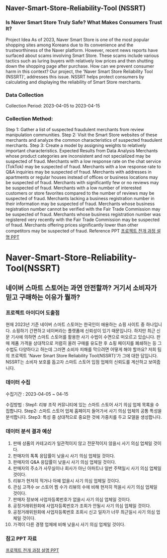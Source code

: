 ## Naver-Smart-Store-Reliability-Tool (NSSRT)
### Is Naver Smart Store Truly Safe? What Makes Consumers Trust It?
Project Idea
As of 2023, Naver Smart Store is one of the most popular shopping sites among Koreans due to its convenience and the trustworthiness of the Naver platform. However, recent news reports have surfaced about scams involving Smart Store. These scams include various tactics such as luring buyers with relatively low prices and then shutting down the shopping page after purchase.
How can we prevent consumer harm in this context? Our project, the 'Naver Smart Store Reliability Tool (NSSRT)', addresses this issue. NSSRT helps protect consumers by calculating and displaying the reliability of Smart Store merchants.

### Data Collection
Collection Period: 2023-04-05 to 2023-04-15

### Collection Method:

Step 1: Gather a list of suspected fraudulent merchants from review manipulation communities.
Step 2: Visit the Smart Store websites of these merchants and analyze the common characteristics of suspected fraudulent merchants.
Step 3: Create a model by assigning weights to relatively important characteristics.
Expected Results from Data Analysis
Merchants whose product categories are inconsistent and not specialized may be suspected of fraud.
Merchants with a low response rate on the chat service (TokTok) may be suspected of fraud.
Merchants with a low response rate to Q&A inquiries may be suspected of fraud.
Merchants with addresses in apartments or regular houses instead of offices or business locations may be suspected of fraud.
Merchants with significantly few or no reviews may be suspected of fraud.
Merchants with a low number of interested customers or store favorites compared to the number of reviews may be suspected of fraud.
Merchants lacking a business registration number in their information may be suspected of fraud.
Merchants whose business registration number cannot be verified with the Fair Trade Commission may be suspected of fraud.
Merchants whose business registration number was registered very recently with the Fair Trade Commission may be suspected of fraud.
Merchants offering prices significantly lower than other competitors may be suspected of fraud.
Reference PPT
[프로젝트 전개 과정 설명 PPT](./NSSRT.pptx)

# Naver-Smart-Store-Reliability-Tool(NSSRT)

## 네이버 스마트 스토어는 과연 안전할까? 거기서 소비자가 믿고 구매하는 이유가 뭘까?

### 프로젝트 아이디어 도출점

현재 2023년 기준 네이버 스마트 스토어는 한국인이 애용하는 쇼핑 사이트 중 하나입니다. 쇼핑하기 간편하고 네이버라는 플랫폼에 신뢰성이 있기 때문입니다. 하지만 최근 신문 기사에 의하면 스마트 스토어를 활용한 사기 수법이 수면으로 떠오르고 있습니다. 판매 제품 가격을 상대적으로 저렴히 올려 구매를 유도한 후 쇼핑 페이지를 폐쇄하는 등 그 수법도 다양하다고 하는데
그러면 소비자 피해를 막으려면 어떻게 해야 할까요? 저희 팀의 프로젝트 'Naver Smart Store Reliability Tool(NSSRT)'가 그에 대한 답입니다. NSSRT는 소비자 보호를 돕고자 스마트 스토어 입점 업체의 신뢰도를 계산하고 보여줍니다.

### 데이터 수집

수집기간 : 2023-04-05 ~ 04-15

수집방법 : 
Step1: 리뷰 조작 커뮤니티에 있는 스마트 스토어 사기 의심 업체 목록을 수집합니다.
Step2: 스마트 스토어 업체 홈페이지 들어가서 사기 의심 업체의 공통 특성을 분석합니다.
Step3: 특성 중 상대적으로 중요한 것에 가중치를 두고 모델을 생성합니다. 


### 데이터 분석 결과 예상
1. 판매 상품의 카테고리가 일관적이지 않고 전문적이지 않을시 사기 의심 업체일 것이다.
2. 판매자의 톡톡 응답률이 낮을시 사기 의심 업체일 것이다.
3. 판매자의 Q&A 응답률이 낮을시 사기 의심 업체일 것이다.
4. 판매자의 주소가 사무실이나 회사가 아닌 아파트나 일반 주택일시 사기 의심 업체일 것이다.
5. 리뷰가 현저히 적거나 아예 없을시 사기 의심 업체일 것이다.
6. 관심 고객수 or 스토어 찜 수가 리뷰의 수에 비해 현저히 적을시 사기 의심 업체일 것이다.
7. 판매자 정보에 사업자등록번호가 없을시 사기 의심 업체일 것이다.
8. 공정거래위원회에 사업자등록번호가 조회가 안될시 사기 의심 업체일 것이다.
9. 공정거래위원회에 사업자등록번호 조회시 신고 일자가 너무 최근일시 사기 의심 업체일 것이다.
10. 가격이 다른 경쟁 업체에 비해 낮을시 사기 의심 업체일 것이다.



### 참고 PPT 자료
[프로젝트 전개 과정 설명 PPT](./NSSRT.pptx)
